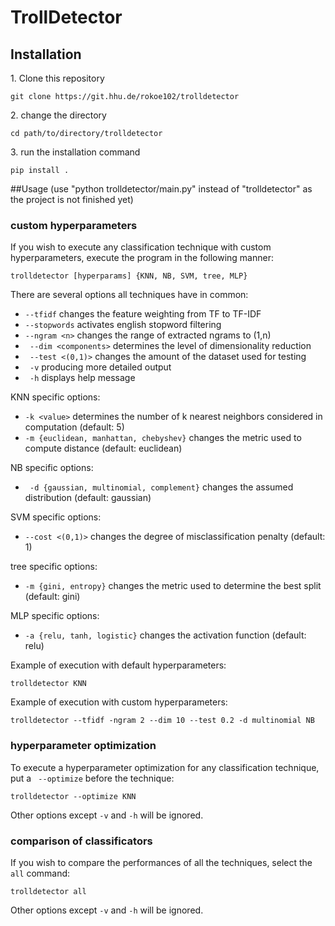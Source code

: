 # TrollDetector
## Installation

1\. Clone this repository
```
git clone https://git.hhu.de/rokoe102/trolldetector
```
2\. change the directory
```
cd path/to/directory/trolldetector
```
3\. run the installation command
```
pip install .
```

##Usage
(use "python trolldetector/main.py" instead of "trolldetector" as the project is not finished yet)
### custom hyperparameters
If you wish to execute any classification technique with custom hyperparameters, execute the program in the following manner:

```
trolldetector [hyperparams] {KNN, NB, SVM, tree, MLP}
```
There are several options all techniques have in common:
- ``` --tfidf ``` changes the  feature weighting from TF to TF-IDF
- ``` --stopwords ``` activates english stopword filtering
- ``` --ngram <n> ``` changes the range of extracted ngrams to (1,n)
- ``` --dim <components>``` determines the level of dimensionality reduction
- ``` --test <(0,1)>``` changes the amount of the dataset used for testing
- ``` -v``` producing more detailed output
- ``` -h``` displays help message

KNN specific options:
- ```-k <value>``` determines the number of k nearest neighbors considered in computation (default: 5)
- ```-m {euclidean, manhattan, chebyshev}``` changes the metric used to compute distance (default: euclidean)

NB specific options:
- ``` -d {gaussian, multinomial, complement}``` changes the assumed distribution (default: gaussian)

SVM specific options:
- ```--cost <(0,1)>``` changes the degree of misclassification penalty (default: 1)

tree specific options:
- ```-m {gini, entropy}``` changes the metric used to determine the best split (default: gini)

MLP specific options:
- ```-a {relu, tanh, logistic}``` changes the activation function (default: relu)

Example of execution with default hyperparameters:
```
trolldetector KNN
```
Example of execution with custom hyperparameters:
```
trolldetector --tfidf -ngram 2 --dim 10 --test 0.2 -d multinomial NB
```

### hyperparameter optimization
To execute a hyperparameter optimization for any classification technique, put a ``` --optimize``` before the technique:
```
trolldetector --optimize KNN
```
Other options except ```-v``` and ```-h``` will be ignored.

### comparison of classificators
If you wish to compare the performances of all the techniques, select the ```all``` command:
```
trolldetector all
```
Other options except ```-v``` and ```-h``` will be ignored.